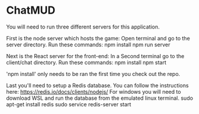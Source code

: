 # ChatMUD
You will need to run three different servers for this application. 

First is the node server which hosts the game: 
Open terminal and go to the server directory. Run these commands:
npm install
npm run server

Next is the React server for the front-end:
In a Second terminal go to the client/chat directory. Run these commands:
npm install
npm start

'npm install' only needs to be ran the first time you check out the repo. 

Last you'll need to setup a Redis database. You can follow the instructions here:
https://redis.io/docs/clients/nodejs/
For windows you will need to download WSL and run the database from the emulated linux terminal. 
sudo apt-get install redis
sudo service redis-server start